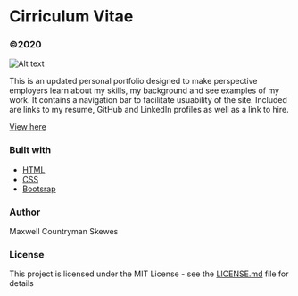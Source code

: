 # Cirriculum Vitae
### ©2020

![Alt text](./readmePortfolio?raw=true "AppImage")

This is an updated personal portfolio designed to make perspective employers learn about my skills, my background and see examples of my work. It contains a navigation bar to facilitate usuability of the site. Included are links to my resume, GitHub and LinkedIn profiles as well as a link to hire.

[View here](https://maxskewes.github.io/Portfolio/)

### Built with
* [HTML](https://html.com/)
* [CSS](https://www.w3schools.com/css/)
* [Bootsrap](https://getbootstrap.com)

### Author
Maxwell Countryman Skewes

### License
This project is licensed under the MIT License - see the [LICENSE.md](LICENSE.md) file for details
